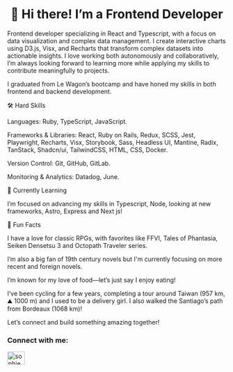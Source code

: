 <h1 align='center'>👋 Hi there! I’m a Frontend Developer </h1> 

Frontend developer specializing in React and Typescript, with a focus on data visualization and complex data management. I create interactive charts using D3.js, Visx, and Recharts that transform complex datasets into actionable insights. I love working both autonomously and collaboratively, I’m always looking forward to learning more while applying my skills to contribute meaningfully to projects. 

I graduated from Le Wagon’s bootcamp and have honed my skills in both frontend and backend development.

🛠 Hard Skills 

Languages: Ruby, TypeScript, JavaScript. 

Frameworks & Libraries: React, Ruby on Rails, Redux, SCSS, Jest, Playwright, Recharts, Visx, Storybook, Sass, Headless UI, Mantine, Radix, TanStack, Shadcn/ui, TailwindCSS, HTML, CSS, Docker.

Version Control: Git, GitHub, GitLab. 

Monitoring & Analytics: Datadog, June. 


🌱 Currently Learning 

I’m focused on advancing my skills in Typescript, Node, looking at new frameworks, Astro, Express and Next js!


💖 Fun Facts

I have a love for classic RPGs, with favorites like FFVI, Tales of Phantasia, Seiken Densetsu 3 and Octopath Traveler series. 

I’m also a big fan of 19th century novels but I'm currently focusing on more recent and foreign novels. 


I’m known for my love of food—let’s just say I enjoy eating!  

I’ve been cycling for a few years, completing a tour around Taiwan (957 km, ⛰️ 1000 m) and I used to be a delivery girl.
I also walked the Santiago’s path from Bordeaux (1068 km)!

Let’s connect and build something amazing together! 


<h3 align="left">Connect with me:</h3>
<p align="left">
<a href="https://www.linkedin.com/in/sophie-bel" target="blank"><img align="center" src="https://raw.githubusercontent.com/rahuldkjain/github-profile-readme-generator/master/src/images/icons/Social/linked-in-alt.svg" alt="sophie bel 貝姿穎" height="30" width="40" /></a>
</p>


